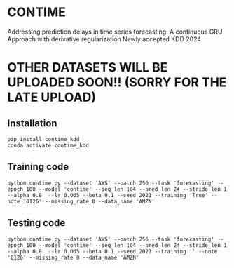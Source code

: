 # CONTIME
Addressing prediction delays in time series forecasting: A continuous GRU Approach with derivative regularization 
Newly accepted KDD 2024


# OTHER DATASETS WILL BE UPLOADED SOON!! (SORRY FOR THE LATE UPLOAD)


## Installation

```
pip install contime_kdd
conda activate contime_kdd
```



## Training code
```
python contime.py --dataset 'AWS' --batch 256 --task 'forecasting' --epoch 100 --model 'contime' --seq_len 104 --pred_len 24 --stride_len 1 --alpha 0.8  --lr 0.005 --beta 0.1 --seed 2021 --training 'True' --note '0126' --missing_rate 0 --data_name 'AMZN'
```


## Testing code 
```
python contime.py --dataset 'AWS' --batch 256 --task 'forecasting' --epoch 100 --model 'contime' --seq_len 104 --pred_len 24 --stride_len 1 --alpha 0.8  --lr 0.005 --beta 0.1 --seed 2021 --training '' --note '0126' --missing_rate 0 --data_name 'AMZN'
```

